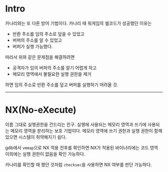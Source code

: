 # Intro
카나리와는 또 다른 방어 기법이다.
카나리 때 워게임의 쉘코드가 성공했던 이유는

- 반환 주소를 임의 주소로 덮을 수 있었고
- 버퍼의 주소를 알 수 있었고
- 버퍼가 실행 가능했다.

따라서 위와 같은 문제점을 해결하려면
- 공격자가 임의 버퍼의 주소를 알기 어렵게 하고
- 메모리 영역에서 불필요한 실행 권한을 제거

하면 임의 주소로 반환 주소를 덮고 버퍼를 실행하기 어려울 것.

---

# NX(No-eXecute)
이름 그대로 실행권한을 건드리는 친구. 실행에 사용되는 메모리 영역과 쓰기에 사용되는 메모리 영역을 분리하는 보호 기법이다.
메모리 영역에 쓰기 권한과 실행 권한이 함께 있으면 시스템이 취약해지기 쉽다.

gdb에서 `vmmap`으로 NX 적용 전후를 확인하면 NX가 적용된 바이너리에는 코드 영역 이외에는 실행 권한이 없음을 확인 가능하다.

카나리를 확인할 때 했던 것처럼 `checksec`을 사용하면 NX 여부를 판단 가능하다.
